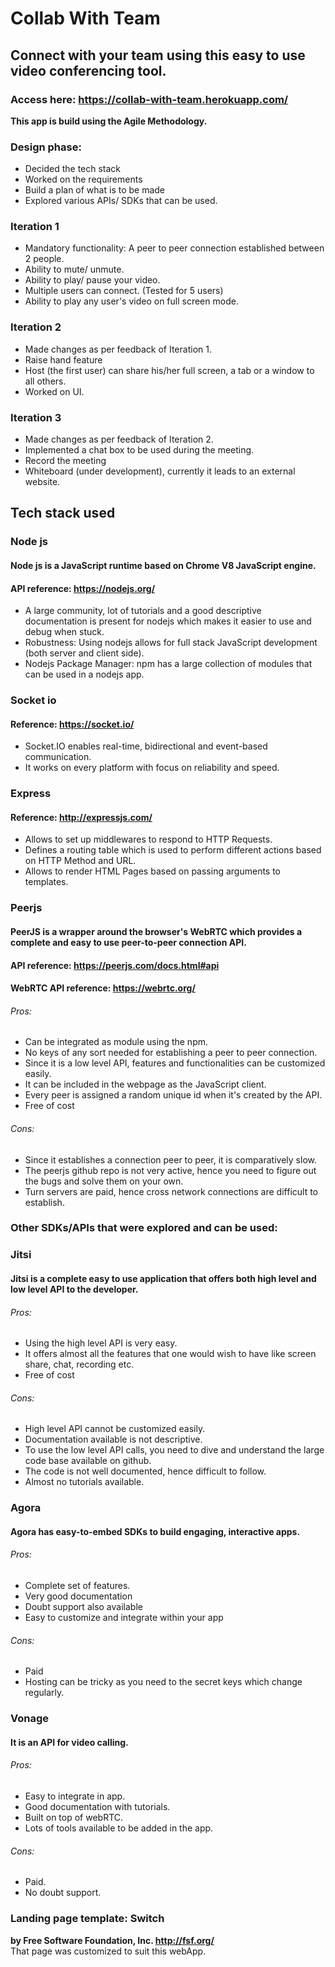 # Collab With Team
## Connect with your team using this easy to use video conferencing tool.
### Access here: https://collab-with-team.herokuapp.com/

**This app is build using the Agile Methodology.**   
### Design phase:
- Decided the tech stack
- Worked on the requirements
- Build a plan of what is to be made  
- Explored various APIs/ SDKs that can be used.

### Iteration 1
* Mandatory functionality: A peer to peer connection established between 2 people.
* Ability to mute/ unmute.
* Ability to play/ pause your video.   
* Multiple users can connect. (Tested for 5 users)
* Ability to play any user's video on full screen mode.

### Iteration 2
- Made changes as per feedback of Iteration 1.
- Raise hand feature
- Host (the first user) can share his/her full screen, a tab or a window to all others.  
- Worked on UI.   

### Iteration 3
* Made changes as per feedback of Iteration 2.
* Implemented a chat box to be used during the meeting.
* Record the meeting
* Whiteboard (under development), currently it leads to an external website.  
## Tech stack used
### Node js
#### Node js is a JavaScript runtime based on Chrome V8 JavaScript engine.
#### API reference: https://nodejs.org/
- A large community, lot of tutorials and a good descriptive documentation is present for nodejs which makes it easier to use and debug when stuck.
- Robustness: Using nodejs allows for full stack JavaScript development (both server and client side).
- Nodejs Package Manager: npm has a large collection of modules that can be used in a nodejs app.

### Socket io
#### Reference: https://socket.io/
- Socket.IO enables real-time, bidirectional and event-based communication.
- It works on every platform with focus on reliability and speed.

### Express
#### Reference: http://expressjs.com/
- Allows to set up middlewares to respond to HTTP Requests.
- Defines a routing table which is used to perform different actions based on HTTP Method and URL.
- Allows to render HTML Pages based on passing arguments to templates.
### Peerjs
#### PeerJS is a wrapper around the browser's WebRTC which provides a complete and easy to use peer-to-peer connection API. 
#### API reference: https://peerjs.com/docs.html#api
#### WebRTC API reference: https://webrtc.org/
###### Pros:
- Can be integrated as module using the npm.
- No keys of any sort needed for establishing a peer to peer connection.
- Since it is a low level API, features and functionalities can be customized easily.
- It can be included in the webpage as the JavaScript client.
- Every peer is assigned a random unique id when it's created by the API.
- Free of cost   
###### Cons:
* Since it establishes a connection peer to peer, it is comparatively slow.
* The peerjs github repo is not very active, hence you need to figure out the bugs and solve them on your own.
* Turn servers are paid, hence cross network connections are difficult to establish.

### Other SDKs/APIs that were explored and can be used:

### Jitsi
#### Jitsi is a complete easy to use application that offers both high level and low level API to the developer.
###### Pros:
- Using the high level API is very easy.
- It offers almost all the features that one would wish to have like screen share, chat, recording etc.
- Free of cost   
###### Cons:
* High level API cannot be customized easily.
* Documentation available is not descriptive.
* To use the low level API calls, you need to dive and understand the large code base available on github.
* The code is not well documented, hence difficult to follow.
* Almost no tutorials available.

### Agora
#### Agora has easy-to-embed SDKs to build engaging, interactive apps.
###### Pros:
- Complete set of features.
- Very good documentation
- Doubt support also available
- Easy to customize and integrate within your app    
###### Cons:
* Paid
* Hosting can be tricky as you need to the secret keys which change regularly.

### Vonage
#### It is an API for video calling.
###### Pros:
- Easy to integrate in app.
- Good documentation with tutorials.
- Built on top of webRTC.
- Lots of tools available to be added in the app.   
###### Cons:
* Paid.
* No doubt support.

### Landing page template: Switch
**by Free Software Foundation, Inc. <http://fsf.org/>**   
That page was customized to suit this webApp.

